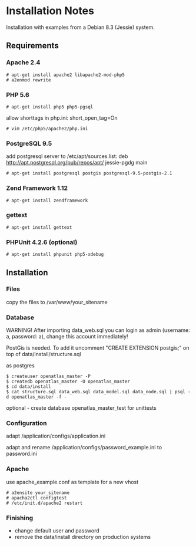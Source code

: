 # Installation Notes

Installation with examples from a Debian 8.3 (Jessie) system.

## Requirements

### Apache 2.4

    # apt-get install apache2 libapache2-mod-php5
    # a2enmod rewrite

### PHP 5.6

    # apt-get install php5 php5-pgsql

allow shorttags in php.ini: short_open_tag=On

    # vim /etc/php5/apache2/php.ini

### PostgreSQL 9.5

add postgresql server to /etc/apt/sources.list:
deb http://apt.postgresql.org/pub/repos/apt/ jessie-pgdg main

    # apt-get install postgresql postgis postgresql-9.5-postgis-2.1

### Zend Framework 1.12

    # apt-get install zendframework

### gettext

    # apt-get install gettext

### PHPUnit 4.2.6 (optional)

    # apt-get install phpunit php5-xdebug

## Installation

### Files

copy the files to /var/www/your_sitename

### Database

WARNING! After importing data_web.sql you can login as admin (username: a, password: a), change this account immediately!

PostGis is needed. To add it uncomment "CREATE EXTENSION postgis;" on top of data/install/structure.sql

as postgres

    $ createuser openatlas_master -P
    $ createdb openatlas_master -O openatlas_master
    $ cd data/install
    $ cat structure.sql data_web.sql data_model.sql data_node.sql | psql -d openatlas_master -f -

optional - create database openatlas_master_test for unittests

### Configuration

adapt /application/configs/application.ini

adapt and rename /application/configs/password_example.ini to password.ini

### Apache

use apache_example.conf as template for a new vhost

    # a2ensite your_sitename
    # apacha2ctl configtest
    # /etc/init.d/apache2 restart

### Finishing

- change default user and password
- remove the data/install directory on production systems

